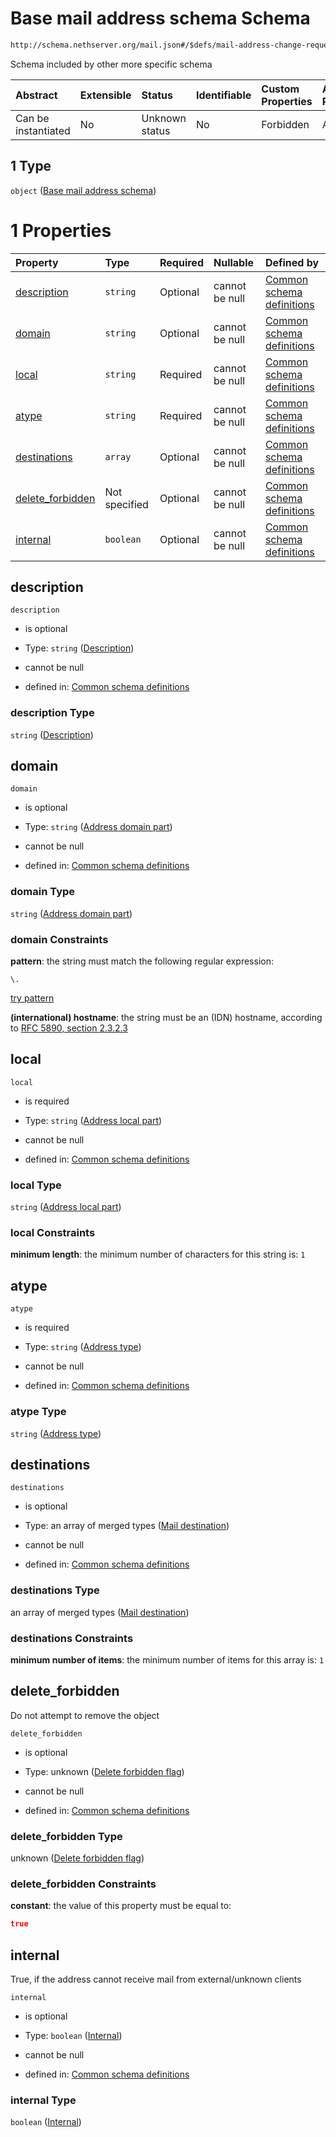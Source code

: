 # Base mail address schema Schema

```txt
http://schema.nethserver.org/mail.json#/$defs/mail-address-change-request/oneOf/3/allOf/1
```

Schema included by other more specific schema

| Abstract            | Extensible | Status         | Identifiable | Custom Properties | Additional Properties | Access Restrictions | Defined In                                      |
| :------------------ | :--------- | :------------- | :----------- | :---------------- | :-------------------- | :------------------ | :---------------------------------------------- |
| Can be instantiated | No         | Unknown status | No           | Forbidden         | Allowed               | none                | [mail.json\*](mail.json "open original schema") |

## 1 Type

`object` ([Base mail address schema](mail-defs-base-mail-address-schema.md))

# 1 Properties

| Property                               | Type          | Required | Nullable       | Defined by                                                                                                                                                                                        |
| :------------------------------------- | :------------ | :------- | :------------- | :------------------------------------------------------------------------------------------------------------------------------------------------------------------------------------------------ |
| [description](#description)            | `string`      | Optional | cannot be null | [Common schema definitions](mail-defs-base-mail-address-schema-properties-description.md "http://schema.nethserver.org/mail.json#/$defs/mail-address-base/properties/description")                |
| [domain](#domain)                      | `string`      | Optional | cannot be null | [Common schema definitions](mail-defs-base-mail-address-schema-properties-address-domain-part.md "http://schema.nethserver.org/mail.json#/$defs/mail-address-base/properties/domain")             |
| [local](#local)                        | `string`      | Required | cannot be null | [Common schema definitions](mail-defs-base-mail-address-schema-properties-address-local-part.md "http://schema.nethserver.org/mail.json#/$defs/mail-address-base/properties/local")               |
| [atype](#atype)                        | `string`      | Required | cannot be null | [Common schema definitions](mail-defs-base-mail-address-schema-properties-address-type.md "http://schema.nethserver.org/mail.json#/$defs/mail-address-base/properties/atype")                     |
| [destinations](#destinations)          | `array`       | Optional | cannot be null | [Common schema definitions](mail-defs-base-mail-address-schema-properties-destinations.md "http://schema.nethserver.org/mail.json#/$defs/mail-address-base/properties/destinations")              |
| [delete\_forbidden](#delete_forbidden) | Not specified | Optional | cannot be null | [Common schema definitions](mail-defs-base-mail-address-schema-properties-delete-forbidden-flag.md "http://schema.nethserver.org/mail.json#/$defs/mail-address-base/properties/delete_forbidden") |
| [internal](#internal)                  | `boolean`     | Optional | cannot be null | [Common schema definitions](mail-defs-base-mail-address-schema-properties-internal.md "http://schema.nethserver.org/mail.json#/$defs/mail-address-base/properties/internal")                      |

## description



`description`

*   is optional

*   Type: `string` ([Description](mail-defs-base-mail-address-schema-properties-description.md))

*   cannot be null

*   defined in: [Common schema definitions](mail-defs-base-mail-address-schema-properties-description.md "http://schema.nethserver.org/mail.json#/$defs/mail-address-base/properties/description")

### description Type

`string` ([Description](mail-defs-base-mail-address-schema-properties-description.md))

## domain



`domain`

*   is optional

*   Type: `string` ([Address domain part](mail-defs-base-mail-address-schema-properties-address-domain-part.md))

*   cannot be null

*   defined in: [Common schema definitions](mail-defs-base-mail-address-schema-properties-address-domain-part.md "http://schema.nethserver.org/mail.json#/$defs/mail-address-base/properties/domain")

### domain Type

`string` ([Address domain part](mail-defs-base-mail-address-schema-properties-address-domain-part.md))

### domain Constraints

**pattern**: the string must match the following regular expression:&#x20;

```regexp
\.
```

[try pattern](https://regexr.com/?expression=%5C. "try regular expression with regexr.com")

**(international) hostname**: the string must be an (IDN) hostname, according to [RFC 5890, section 2.3.2.3](https://tools.ietf.org/html/rfc5890 "check the specification")

## local



`local`

*   is required

*   Type: `string` ([Address local part](mail-defs-base-mail-address-schema-properties-address-local-part.md))

*   cannot be null

*   defined in: [Common schema definitions](mail-defs-base-mail-address-schema-properties-address-local-part.md "http://schema.nethserver.org/mail.json#/$defs/mail-address-base/properties/local")

### local Type

`string` ([Address local part](mail-defs-base-mail-address-schema-properties-address-local-part.md))

### local Constraints

**minimum length**: the minimum number of characters for this string is: `1`

## atype



`atype`

*   is required

*   Type: `string` ([Address type](mail-defs-base-mail-address-schema-properties-address-type.md))

*   cannot be null

*   defined in: [Common schema definitions](mail-defs-base-mail-address-schema-properties-address-type.md "http://schema.nethserver.org/mail.json#/$defs/mail-address-base/properties/atype")

### atype Type

`string` ([Address type](mail-defs-base-mail-address-schema-properties-address-type.md))

## destinations



`destinations`

*   is optional

*   Type: an array of merged types ([Mail destination](mail-defs-mail-destination.md))

*   cannot be null

*   defined in: [Common schema definitions](mail-defs-base-mail-address-schema-properties-destinations.md "http://schema.nethserver.org/mail.json#/$defs/mail-address-base/properties/destinations")

### destinations Type

an array of merged types ([Mail destination](mail-defs-mail-destination.md))

### destinations Constraints

**minimum number of items**: the minimum number of items for this array is: `1`

## delete\_forbidden

Do not attempt to remove the object

`delete_forbidden`

*   is optional

*   Type: unknown ([Delete forbidden flag](mail-defs-base-mail-address-schema-properties-delete-forbidden-flag.md))

*   cannot be null

*   defined in: [Common schema definitions](mail-defs-base-mail-address-schema-properties-delete-forbidden-flag.md "http://schema.nethserver.org/mail.json#/$defs/mail-address-base/properties/delete_forbidden")

### delete\_forbidden Type

unknown ([Delete forbidden flag](mail-defs-base-mail-address-schema-properties-delete-forbidden-flag.md))

### delete\_forbidden Constraints

**constant**: the value of this property must be equal to:

```json
true
```

## internal

True, if the address cannot receive mail from external/unknown clients

`internal`

*   is optional

*   Type: `boolean` ([Internal](mail-defs-base-mail-address-schema-properties-internal.md))

*   cannot be null

*   defined in: [Common schema definitions](mail-defs-base-mail-address-schema-properties-internal.md "http://schema.nethserver.org/mail.json#/$defs/mail-address-base/properties/internal")

### internal Type

`boolean` ([Internal](mail-defs-base-mail-address-schema-properties-internal.md))
